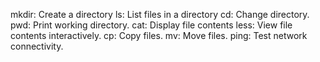 mkdir: Create a directory
ls: List files in a directory
cd: Change directory.
pwd: Print working directory.
cat: Display file contents
less: View file contents interactively.
cp: Copy files.
mv: Move files.
ping: Test network connectivity.